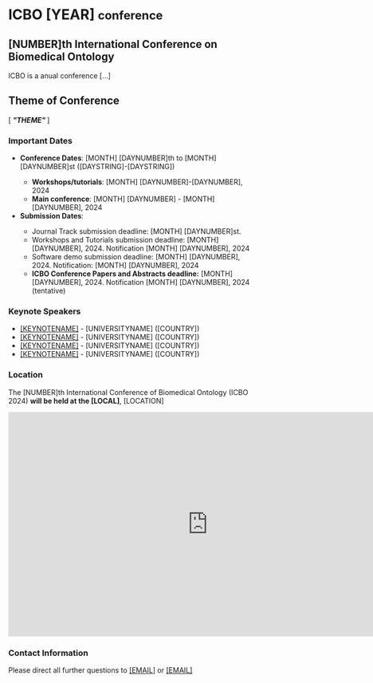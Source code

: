 <h1><i class="fas fa-fire" style="color:#FA023C"></i> ICBO [YEAR] <small>conference</small></h1>

## [NUMBER]th International Conference on Biomedical Ontology 

ICBO is a anual conference [...] 

## Theme of Conference 

[<i> <b> "THEME" </b> </i>]

### Important Dates 

  <ul>
    <li><b>Conference Dates</b>: [MONTH] [DAYNUMBER]th to [MONTH] [DAYNUMBER]st ([DAYSTRING]-[DAYSTRING])</li> 
    <ul>
        <li><b>Workshops/tutorials</b>: [MONTH] [DAYNUMBER]-[DAYNUMBER], 2024</li>
        <li><b>Main conference</b>: [MONTH] [DAYNUMBER] - [MONTH] [DAYNUMBER], 2024</li>
    </ul>
    <li><b>Submission Dates</b>:</li> 
    <ul>
        <li>Journal Track submission deadline: [MONTH] [DAYNUMBER]st.</li>
        <li>Workshops and Tutorials submission deadline: [MONTH] [DAYNUMBER], 2024. Notification [MONTH] [DAYNUMBER], 2024</li>
        <li>Software demo submission deadline: [MONTH] [DAYNUMBER], 2024. Notification: [MONTH] [DAYNUMBER], 2024</li>
        <li> <b>ICBO Conference Papers and Abstracts deadline:</b> [MONTH] [DAYNUMBER], 2024. Notification [MONTH] [DAYNUMBER], 2024 (tentative)</li>
    </ul>
  </ul>

### Keynote Speakers

<ul>
    <li><a href="./keynotes.html">[KEYNOTENAME]</a> - [UNIVERSITYNAME] ([COUNTRY])</li>
    <li><a href="./keynotes.html">[KEYNOTENAME]</a> - [UNIVERSITYNAME] ([COUNTRY])</li>
    <li><a href="./keynotes.html">[KEYNOTENAME]</a> - [UNIVERSITYNAME] ([COUNTRY])</li>
    <li><a href="./keynotes.html">[KEYNOTENAME]</a> - [UNIVERSITYNAME] ([COUNTRY])</li>
</ul>

### Location

The [NUMBER]th International Conference of Biomedical Ontology (ICBO 2024) <b>will be held at the [LOCAL]</b>, [LOCATION]

<iframe
    width="800" height="450" style="border:0"
    loading="lazy" allowfullscreen
    referrerpolicy="no-referrer-when-downgrade"
    src="https://www.google.com/maps/embed?pb=!1m18!1m12!1m3!1d3839.8147857178205!2d-47.87006482391447!3d-15.760934322134087!2m3!1f0!2f0!3f0!3m2!1i1024!2i768!4f13.1!3m3!1m2!1s0x935a3bb93dcc2a87%3A0x252273c52b767844!2sFaculdade%20de%20Ci%C3%AAncia%20da%20Informa%C3%A7%C3%A3o%20-%20FCI!5e0!3m2!1spt-BR!2sbr!4v1692644714293!5m2!1spt-BR!2sbr">
</iframe>    

### Contact Information 

Please direct all further questions to <a href="mailto:[EMAIL]?subject=Conference-Information">[EMAIL]</a> or <a href="mailto:[EMAIL]?subject=Conference-Information">[EMAIL]</a> 


